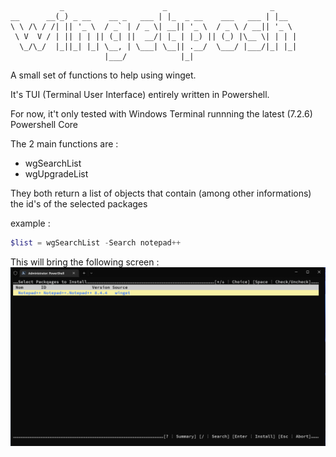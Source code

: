 ```
           _                      _                       _
__      __(_) _ __    __ _   ___ | |_  _ __    ___   ___ | |__
\ \ /\ / /| || '_ \  / _` | / _ \| __|| '_ \  / _ \ / __|| '_ \
 \ V  V / | || | | || (_| ||  __/| |_ | |_) || (_) |\__ \| | | |
  \_/\_/  |_||_| |_| \__, | \___| \__|| .__/  \___/ |___/|_| |_|
                     |___/            |_|
```

A small set of functions to help using winget.

It's TUI (Terminal User Interface) entirely written in Powershell.

For now, it't only tested with Windows Terminal runnning the latest (7.2.6) Powershell Core

The 2 main functions are :
- wgSearchList
- wgUpgradeList

They both return a list of objects that contain (among other informations) the id's of the selected packages

example :

``` Powershell
$list = wgSearchList -Search notepad++
```
This will bring the following screen :
![wgSearchList](./img1.png)


